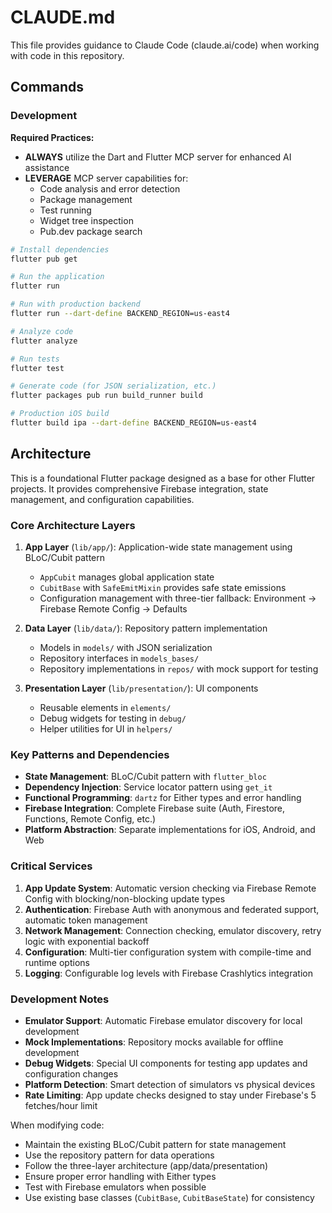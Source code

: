 # CLAUDE.md

This file provides guidance to Claude Code (claude.ai/code) when working with code in this repository.

## Commands

### Development

**Required Practices:**
- **ALWAYS** utilize the Dart and Flutter MCP server for enhanced AI assistance
- **LEVERAGE** MCP server capabilities for:
  - Code analysis and error detection
  - Package management
  - Test running
  - Widget tree inspection
  - Pub.dev package search

```bash
# Install dependencies
flutter pub get

# Run the application
flutter run

# Run with production backend
flutter run --dart-define BACKEND_REGION=us-east4

# Analyze code
flutter analyze

# Run tests
flutter test

# Generate code (for JSON serialization, etc.)
flutter packages pub run build_runner build

# Production iOS build
flutter build ipa --dart-define BACKEND_REGION=us-east4
```

## Architecture

This is a foundational Flutter package designed as a base for other Flutter projects. It provides comprehensive Firebase integration, state management, and configuration capabilities.

### Core Architecture Layers

1. **App Layer** (`lib/app/`): Application-wide state management using BLoC/Cubit pattern
   - `AppCubit` manages global application state
   - `CubitBase` with `SafeEmitMixin` provides safe state emissions
   - Configuration management with three-tier fallback: Environment → Firebase Remote Config → Defaults

2. **Data Layer** (`lib/data/`): Repository pattern implementation
   - Models in `models/` with JSON serialization
   - Repository interfaces in `models_bases/`
   - Repository implementations in `repos/` with mock support for testing

3. **Presentation Layer** (`lib/presentation/`): UI components
   - Reusable elements in `elements/`
   - Debug widgets for testing in `debug/`
   - Helper utilities for UI in `helpers/`

### Key Patterns and Dependencies

- **State Management**: BLoC/Cubit pattern with `flutter_bloc`
- **Dependency Injection**: Service locator pattern using `get_it`
- **Functional Programming**: `dartz` for Either types and error handling
- **Firebase Integration**: Complete Firebase suite (Auth, Firestore, Functions, Remote Config, etc.)
- **Platform Abstraction**: Separate implementations for iOS, Android, and Web

### Critical Services

1. **App Update System**: Automatic version checking via Firebase Remote Config with blocking/non-blocking update types
2. **Authentication**: Firebase Auth with anonymous and federated support, automatic token management
3. **Network Management**: Connection checking, emulator discovery, retry logic with exponential backoff
4. **Configuration**: Multi-tier configuration system with compile-time and runtime options
5. **Logging**: Configurable log levels with Firebase Crashlytics integration

### Development Notes

- **Emulator Support**: Automatic Firebase emulator discovery for local development
- **Mock Implementations**: Repository mocks available for offline development
- **Debug Widgets**: Special UI components for testing app updates and configuration changes
- **Platform Detection**: Smart detection of simulators vs physical devices
- **Rate Limiting**: App update checks designed to stay under Firebase's 5 fetches/hour limit

When modifying code:
- Maintain the existing BLoC/Cubit pattern for state management
- Use the repository pattern for data operations
- Follow the three-layer architecture (app/data/presentation)
- Ensure proper error handling with Either types
- Test with Firebase emulators when possible
- Use existing base classes (`CubitBase`, `CubitBaseState`) for consistency